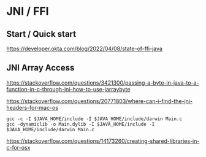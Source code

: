 # JNI / FFI

## Start / Quick start

https://developer.okta.com/blog/2022/04/08/state-of-ffi-java

## JNI Array Access
https://stackoverflow.com/questions/3421300/passing-a-byte-in-java-to-a-function-in-c-through-jni-how-to-use-jarraybyte 

https://stackoverflow.com/questions/20771803/where-can-i-find-the-jni-headers-for-mac-os 

```
gcc -c -I $JAVA_HOME/include -I $JAVA_HOME/include/darwin Main.c
gcc -dynamiclib -o Main.dylib -I $JAVA_HOME/include -I $JAVA_HOME/include/darwin Main.c
```

https://stackoverflow.com/questions/14173260/creating-shared-libraries-in-c-for-osx 
